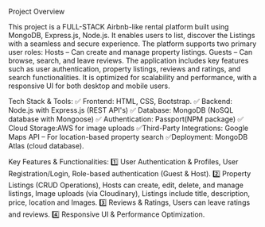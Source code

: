Project Overview

This project is a FULL-STACK Airbnb-like rental platform built using MongoDB, Express.js, Node.js. It enables users to list, discover the Listings with a seamless and secure experience. The platform supports two primary user roles:
Hosts – Can create and manage property listings.
Guests – Can browse, search, and leave reviews.
The application includes key features such as user authentication, property listings, reviews and ratings, and search functionalities. It is optimized for scalability and performance, with a responsive UI for both desktop and mobile users.

Tech Stack & Tools:
✅ Frontend: HTML, CSS, Bootstrap.
✅ Backend: Node.js with Express.js (REST API's)
✅ Database: MongoDB (NoSQL database with Mongoose)
✅ Authentication: Passport(NPM package)
✅ Cloud Storage:AWS for image uploads
✅Third-Party Integrations: Google Maps API – For location-based property search
✅Deployment: MongoDB Atlas (cloud database).

Key Features & Functionalities:
1️⃣ User Authentication & Profiles, User Registration/Login, Role-based authentication (Guest & Host).
2️⃣ Property Listings (CRUD Operations), Hosts can create, edit, delete, and manage listings, Image uploads (via Cloudinary), Listings include title, description, price, location and Images.
3️⃣ Reviews & Ratings, Users can leave ratings and reviews.
4️⃣ Responsive UI & Performance Optimization.

